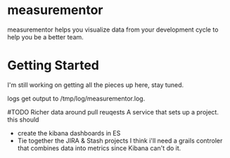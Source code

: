 # measurementor
measurementor helps you visualize data from your development cycle to help you be a better team.

# Getting Started
I'm still working on getting all the pieces up here, stay tuned.

logs get output to /tmp/log/measurementor.log.

#TODO
Richer data around pull reuqests
A service that sets up a project.  this should
- create the kibana dashboards in ES
- Tie together the JIRA & Stash projects
I think i'll need a grails controler that combines data into metrics since Kibana can't do it.


